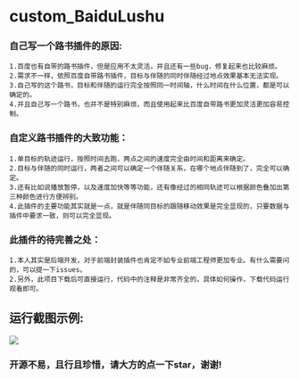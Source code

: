 # custom_BaiduLushu

### 自己写一个路书插件的原因:
    1.百度也有自带的路书插件，但是应用不太灵活，并且还有一些bug，修复起来也比较麻烦。
    2.需求不一样，依照百度自带路书插件，目标与伴随的同时伴随经过地点效果基本无法实现。
    3.自己写的这个路书，目标和伴随的运行完全按照同一时间轴，什么时间在什么位置，都是可以确定的。
    4.并且自己写一个路书，也并不是特别麻烦，而且使用起来比百度自带路书更加灵活更加容易控制。
### 自定义路书插件的大致功能：
    1.单目标的轨迹运行，按照时间去跑，两点之间的速度完全由时间和距离来确定。
    2.目标与伴随的同时运行，两者之间可以确定一个伴随关系，在哪个地点伴随到了，完全可以确定。
    3.还有比如说播放暂停，以及速度加快等等功能，还有像经过的相同轨迹可以根据颜色叠加出第三种颜色进行方便辨别。
    4.此插件的主要功能其实就是一点，就是伴随同目标的跟随移动效果是完全显现的，只要数据与插件中要求一致，则可以完全显现。
### 此插件的待完善之处：
    1.本人其实是后端开发，对于前端封装插件也肯定不如专业前端工程师更加专业。有什么需要问的，可以提一下issues。
    2.另外，此项目下载后可直接运行，代码中的注释是非常齐全的，具体如何操作，下载代码运行观看即可。

## 运行截图示例:
![](https://i.imgur.com/tDF5839.png)




### 开源不易，且行且珍惜，请大方的点一下star，谢谢!
